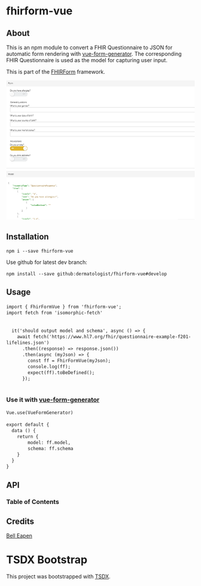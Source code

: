 # fhirform-vue

## About

This is an npm module to convert a FHIR Questionnaire to JSON for automatic form rendering with [vue-form-generator](https://github.com/vue-generators/vue-form-generator). The corresponding FHIR Questionnaire is used as the model for capturing user input.

This is part of the [FHIRForm](https://pubmed.ncbi.nlm.nih.gov/30741177/) framework.

[![FHIRForm](https://github.com/dermatologist/fhirform-vue/blob/develop/notes/fhirform-vue.png)](https://github.com/dermatologist/fhirform-vue/blob/develop/notes/fhirform-vue.png)

## Installation

    npm i --save fhirform-vue

Use github for latest dev branch:

    npm install --save github:dermatologist/fhirform-vue#develop


## Usage
```
import { FhirFormVue } from 'fhirform-vue';
import fetch from 'isomorphic-fetch'


  it('should output model and schema', async () => {
    await fetch('https://www.hl7.org/fhir/questionnaire-example-f201-lifelines.json')
      .then((response) => response.json())
      .then(async (myJson) => {
        const ff = FhirFormVue(myJson);
        console.log(ff);
        expect(ff).toBeDefined();
      });


```
### Use it with [vue-form-generator](vue-form-generator)

```
Vue.use(VueFormGenerator)

export default {
  data () {
    return {
        model: ff.model,
        schema: ff.schema
    }
  }
}

```


## API

<!-- Generated by documentation.js. Update this documentation by updating the source code. -->

### Table of Contents

## Credits

[Bell Eapen](http://nuchange.ca/) 

# TSDX Bootstrap

This project was bootstrapped with [TSDX](https://github.com/jaredpalmer/tsdx).

